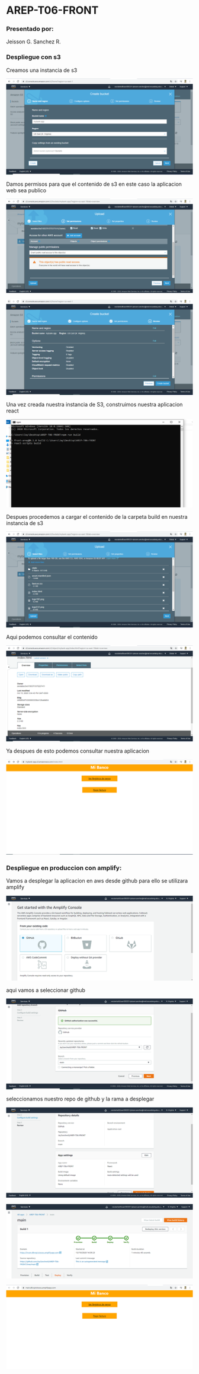 # AREP-T06-FRONT

### Presentado por:

Jeisson G. Sanchez R.

### Despliegue con s3

Creamos una instancia de s3

![ver](img/s3/instancia.PNG)

Damos permisos para que el contenido de s3 en este caso la aplicacion web sea publico

![ver](img/s3/makePublic.PNG)

![ver](img/s3/crear.PNG)

Una vez creada nuestra instancia de S3, construimos nuestra aplicacion react

![ver](img/s3/build-app.PNG)

Despues procedemos a cargar el contenido de la carpeta build en nuestra instancia de s3

![ver](img/s3/cargaBuild.PNG)

Aqui podemos consultar el contenido

![ver](img/s3/cont.PNG)

Ya despues de esto podemos consultar nuestra aplicacion

![ver](img/s3/deploy.PNG)


### Despliegue en produccion con amplify:

Vamos a desplegar la aplicacion en aws desde github para ello se utilizara amplify

![ver](img/conexion.PNG)

aqui vamos a seleccionar github

![ver](img/repo.PNG)

seleccionamos nuestro repo de github y la rama a desplegar

![ver](img/detalles.PNG)

![ver](img/build.PNG)

![ver](img/finalDeploy.PNG)